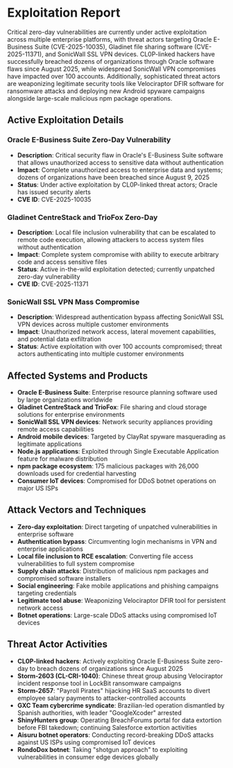 # Exploitation Report

Critical zero-day vulnerabilities are currently under active exploitation across multiple enterprise platforms, with threat actors targeting Oracle E-Business Suite (CVE-2025-10035), Gladinet file sharing software (CVE-2025-11371), and SonicWall SSL VPN devices. CL0P-linked hackers have successfully breached dozens of organizations through Oracle software flaws since August 2025, while widespread SonicWall VPN compromises have impacted over 100 accounts. Additionally, sophisticated threat actors are weaponizing legitimate security tools like Velociraptor DFIR software for ransomware attacks and deploying new Android spyware campaigns alongside large-scale malicious npm package operations.

## Active Exploitation Details

### Oracle E-Business Suite Zero-Day Vulnerability
- **Description**: Critical security flaw in Oracle's E-Business Suite software that allows unauthorized access to sensitive data without authentication
- **Impact**: Complete unauthorized access to enterprise data and systems; dozens of organizations have been breached since August 9, 2025
- **Status**: Under active exploitation by CL0P-linked threat actors; Oracle has issued security alerts
- **CVE ID**: CVE-2025-10035

### Gladinet CentreStack and TrioFox Zero-Day
- **Description**: Local file inclusion vulnerability that can be escalated to remote code execution, allowing attackers to access system files without authentication
- **Impact**: Complete system compromise with ability to execute arbitrary code and access sensitive files
- **Status**: Active in-the-wild exploitation detected; currently unpatched zero-day vulnerability
- **CVE ID**: CVE-2025-11371

### SonicWall SSL VPN Mass Compromise
- **Description**: Widespread authentication bypass affecting SonicWall SSL VPN devices across multiple customer environments
- **Impact**: Unauthorized network access, lateral movement capabilities, and potential data exfiltration
- **Status**: Active exploitation with over 100 accounts compromised; threat actors authenticating into multiple customer environments

## Affected Systems and Products

- **Oracle E-Business Suite**: Enterprise resource planning software used by large organizations worldwide
- **Gladinet CentreStack and TrioFox**: File sharing and cloud storage solutions for enterprise environments
- **SonicWall SSL VPN devices**: Network security appliances providing remote access capabilities
- **Android mobile devices**: Targeted by ClayRat spyware masquerading as legitimate applications
- **Node.js applications**: Exploited through Single Executable Application feature for malware distribution
- **npm package ecosystem**: 175 malicious packages with 26,000 downloads used for credential harvesting
- **Consumer IoT devices**: Compromised for DDoS botnet operations on major US ISPs

## Attack Vectors and Techniques

- **Zero-day exploitation**: Direct targeting of unpatched vulnerabilities in enterprise software
- **Authentication bypass**: Circumventing login mechanisms in VPN and enterprise applications  
- **Local file inclusion to RCE escalation**: Converting file access vulnerabilities to full system compromise
- **Supply chain attacks**: Distribution of malicious npm packages and compromised software installers
- **Social engineering**: Fake mobile applications and phishing campaigns targeting credentials
- **Legitimate tool abuse**: Weaponizing Velociraptor DFIR tool for persistent network access
- **Botnet operations**: Large-scale DDoS attacks using compromised IoT devices

## Threat Actor Activities

- **CL0P-linked hackers**: Actively exploiting Oracle E-Business Suite zero-day to breach dozens of organizations since August 2025
- **Storm-2603 (CL-CRI-1040)**: Chinese threat group abusing Velociraptor incident response tool in LockBit ransomware campaigns
- **Storm-2657**: "Payroll Pirates" hijacking HR SaaS accounts to divert employee salary payments to attacker-controlled accounts
- **GXC Team cybercrime syndicate**: Brazilian-led operation dismantled by Spanish authorities, with leader "GoogleXcoder" arrested
- **ShinyHunters group**: Operating BreachForums portal for data extortion before FBI takedown; continuing Salesforce extortion activities
- **Aisuru botnet operators**: Conducting record-breaking DDoS attacks against US ISPs using compromised IoT devices
- **RondoDox botnet**: Taking "shotgun approach" to exploiting vulnerabilities in consumer edge devices globally